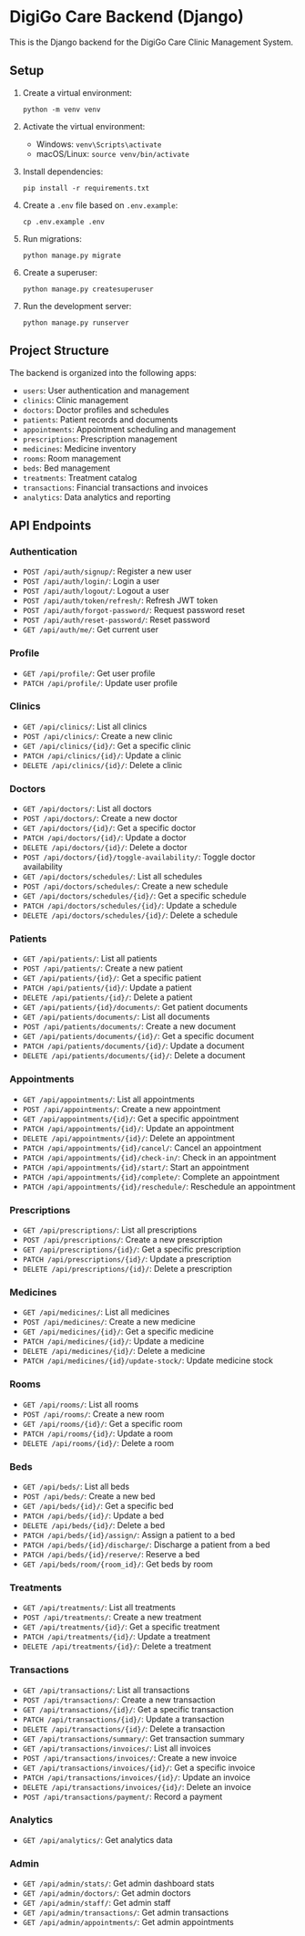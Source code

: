 # DigiGo Care Backend (Django)

This is the Django backend for the DigiGo Care Clinic Management System.

## Setup

1. Create a virtual environment:
   ```
   python -m venv venv
   ```

2. Activate the virtual environment:
   - Windows: `venv\Scripts\activate`
   - macOS/Linux: `source venv/bin/activate`

3. Install dependencies:
   ```
   pip install -r requirements.txt
   ```

4. Create a `.env` file based on `.env.example`:
   ```
   cp .env.example .env
   ```

5. Run migrations:
   ```
   python manage.py migrate
   ```

6. Create a superuser:
   ```
   python manage.py createsuperuser
   ```

7. Run the development server:
   ```
   python manage.py runserver
   ```

## Project Structure

The backend is organized into the following apps:

- `users`: User authentication and management
- `clinics`: Clinic management
- `doctors`: Doctor profiles and schedules
- `patients`: Patient records and documents
- `appointments`: Appointment scheduling and management
- `prescriptions`: Prescription management
- `medicines`: Medicine inventory
- `rooms`: Room management
- `beds`: Bed management
- `treatments`: Treatment catalog
- `transactions`: Financial transactions and invoices
- `analytics`: Data analytics and reporting

## API Endpoints

### Authentication
- `POST /api/auth/signup/`: Register a new user
- `POST /api/auth/login/`: Login a user
- `POST /api/auth/logout/`: Logout a user
- `POST /api/auth/token/refresh/`: Refresh JWT token
- `POST /api/auth/forgot-password/`: Request password reset
- `POST /api/auth/reset-password/`: Reset password
- `GET /api/auth/me/`: Get current user

### Profile
- `GET /api/profile/`: Get user profile
- `PATCH /api/profile/`: Update user profile

### Clinics
- `GET /api/clinics/`: List all clinics
- `POST /api/clinics/`: Create a new clinic
- `GET /api/clinics/{id}/`: Get a specific clinic
- `PATCH /api/clinics/{id}/`: Update a clinic
- `DELETE /api/clinics/{id}/`: Delete a clinic

### Doctors
- `GET /api/doctors/`: List all doctors
- `POST /api/doctors/`: Create a new doctor
- `GET /api/doctors/{id}/`: Get a specific doctor
- `PATCH /api/doctors/{id}/`: Update a doctor
- `DELETE /api/doctors/{id}/`: Delete a doctor
- `POST /api/doctors/{id}/toggle-availability/`: Toggle doctor availability
- `GET /api/doctors/schedules/`: List all schedules
- `POST /api/doctors/schedules/`: Create a new schedule
- `GET /api/doctors/schedules/{id}/`: Get a specific schedule
- `PATCH /api/doctors/schedules/{id}/`: Update a schedule
- `DELETE /api/doctors/schedules/{id}/`: Delete a schedule

### Patients
- `GET /api/patients/`: List all patients
- `POST /api/patients/`: Create a new patient
- `GET /api/patients/{id}/`: Get a specific patient
- `PATCH /api/patients/{id}/`: Update a patient
- `DELETE /api/patients/{id}/`: Delete a patient
- `GET /api/patients/{id}/documents/`: Get patient documents
- `GET /api/patients/documents/`: List all documents
- `POST /api/patients/documents/`: Create a new document
- `GET /api/patients/documents/{id}/`: Get a specific document
- `PATCH /api/patients/documents/{id}/`: Update a document
- `DELETE /api/patients/documents/{id}/`: Delete a document

### Appointments
- `GET /api/appointments/`: List all appointments
- `POST /api/appointments/`: Create a new appointment
- `GET /api/appointments/{id}/`: Get a specific appointment
- `PATCH /api/appointments/{id}/`: Update an appointment
- `DELETE /api/appointments/{id}/`: Delete an appointment
- `PATCH /api/appointments/{id}/cancel/`: Cancel an appointment
- `PATCH /api/appointments/{id}/check-in/`: Check in an appointment
- `PATCH /api/appointments/{id}/start/`: Start an appointment
- `PATCH /api/appointments/{id}/complete/`: Complete an appointment
- `PATCH /api/appointments/{id}/reschedule/`: Reschedule an appointment

### Prescriptions
- `GET /api/prescriptions/`: List all prescriptions
- `POST /api/prescriptions/`: Create a new prescription
- `GET /api/prescriptions/{id}/`: Get a specific prescription
- `PATCH /api/prescriptions/{id}/`: Update a prescription
- `DELETE /api/prescriptions/{id}/`: Delete a prescription

### Medicines
- `GET /api/medicines/`: List all medicines
- `POST /api/medicines/`: Create a new medicine
- `GET /api/medicines/{id}/`: Get a specific medicine
- `PATCH /api/medicines/{id}/`: Update a medicine
- `DELETE /api/medicines/{id}/`: Delete a medicine
- `PATCH /api/medicines/{id}/update-stock/`: Update medicine stock

### Rooms
- `GET /api/rooms/`: List all rooms
- `POST /api/rooms/`: Create a new room
- `GET /api/rooms/{id}/`: Get a specific room
- `PATCH /api/rooms/{id}/`: Update a room
- `DELETE /api/rooms/{id}/`: Delete a room

### Beds
- `GET /api/beds/`: List all beds
- `POST /api/beds/`: Create a new bed
- `GET /api/beds/{id}/`: Get a specific bed
- `PATCH /api/beds/{id}/`: Update a bed
- `DELETE /api/beds/{id}/`: Delete a bed
- `PATCH /api/beds/{id}/assign/`: Assign a patient to a bed
- `PATCH /api/beds/{id}/discharge/`: Discharge a patient from a bed
- `PATCH /api/beds/{id}/reserve/`: Reserve a bed
- `GET /api/beds/room/{room_id}/`: Get beds by room

### Treatments
- `GET /api/treatments/`: List all treatments
- `POST /api/treatments/`: Create a new treatment
- `GET /api/treatments/{id}/`: Get a specific treatment
- `PATCH /api/treatments/{id}/`: Update a treatment
- `DELETE /api/treatments/{id}/`: Delete a treatment

### Transactions
- `GET /api/transactions/`: List all transactions
- `POST /api/transactions/`: Create a new transaction
- `GET /api/transactions/{id}/`: Get a specific transaction
- `PATCH /api/transactions/{id}/`: Update a transaction
- `DELETE /api/transactions/{id}/`: Delete a transaction
- `GET /api/transactions/summary/`: Get transaction summary
- `GET /api/transactions/invoices/`: List all invoices
- `POST /api/transactions/invoices/`: Create a new invoice
- `GET /api/transactions/invoices/{id}/`: Get a specific invoice
- `PATCH /api/transactions/invoices/{id}/`: Update an invoice
- `DELETE /api/transactions/invoices/{id}/`: Delete an invoice
- `POST /api/transactions/payment/`: Record a payment

### Analytics
- `GET /api/analytics/`: Get analytics data

### Admin
- `GET /api/admin/stats/`: Get admin dashboard stats
- `GET /api/admin/doctors/`: Get admin doctors
- `GET /api/admin/staff/`: Get admin staff
- `GET /api/admin/transactions/`: Get admin transactions
- `GET /api/admin/appointments/`: Get admin appointments